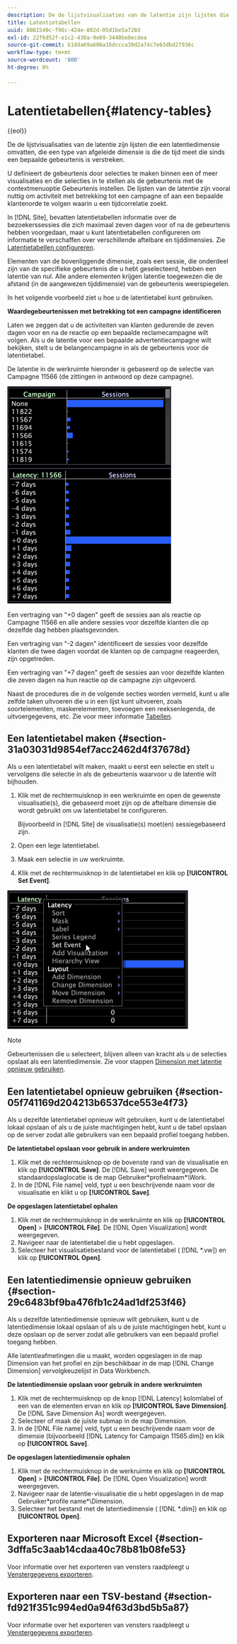 ```yaml
---
description: De de lijstvisualisaties van de latentie zijn lijsten die een latentiedimensie omvatten, die een type van afgeleide dimensie is die de tijd meet die sinds een bepaalde gebeurtenis is verstreken.
title: Latentietabellen
uuid: 8081540c-f96c-424e-802d-05d1be5a728d
exl-id: 22f6d52f-e1c2-430a-9e69-3440be0ecdea
source-git-commit: b1dda69a606a16dccca30d2a74c7e63dbd27936c
workflow-type: tm+mt
source-wordcount: '800'
ht-degree: 0%

---
```


# Latentietabellen{#latency-tables}

{{eol}}

De de lijstvisualisaties van de latentie zijn lijsten die een latentiedimensie omvatten, die een type van afgeleide dimensie is die de tijd meet die sinds een bepaalde gebeurtenis is verstreken.

U definieert de gebeurtenis door selecties te maken binnen een of meer visualisaties en die selecties in te stellen als de gebeurtenis met de contextmenuoptie Gebeurtenis instellen. De lijsten van de latentie zijn vooral nuttig om activiteit met betrekking tot een campagne of aan een bepaalde klantenorde te volgen waarin u een tijdcorrelatie zoekt.

In [!DNL Site], bevatten latentietabellen informatie over de bezoekerssessies die zich maximaal zeven dagen voor of na de gebeurtenis hebben voorgedaan, maar u kunt latentietabellen configureren om informatie te verschaffen over verschillende aftelbare en tijddimensies. Zie [Latentietabellen configureren](../../../home/c-get-started/c-intf-anlys-ftrs/c-config-ltcy-tbls/c-config-ltcy-tbls.md#concept-7175c3defec64556994f0dfcccb7d15c).

Elementen van de bovenliggende dimensie, zoals een sessie, die onderdeel zijn van de specifieke gebeurtenis die u hebt geselecteerd, hebben een latentie van nul. Alle andere elementen krijgen latentie toegewezen die de afstand (in de aangewezen tijddimensie) van de gebeurtenis weerspiegelen.

In het volgende voorbeeld ziet u hoe u de latentietabel kunt gebruiken.

**Waardegebeurtenissen met betrekking tot een campagne identificeren**

Laten we zeggen dat u de activiteiten van klanten gedurende de zeven dagen voor en na de reactie op een bepaalde reclamecampagne wilt volgen. Als u de latentie voor een bepaalde advertentiecampagne wilt bekijken, stelt u de belangencampagne in als de gebeurtenis voor de latentietabel.

De latentie in de werkruimte hieronder is gebaseerd op de selectie van Campagne 11566 (de zittingen in antwoord op deze campagne).

![](assets/vis_Latency.png)

Een vertraging van &quot;+0 dagen&quot; geeft de sessies aan als reactie op Campagne 11566 en alle andere sessies voor dezelfde klanten die op dezelfde dag hebben plaatsgevonden.

Een vertraging van &quot;-2 dagen&quot; identificeert de sessies voor dezelfde klanten die twee dagen voordat de klanten op de campagne reageerden, zijn opgetreden.

Een vertraging van &quot;+7 dagen&quot; geeft de sessies aan voor dezelfde klanten die zeven dagen na hun reactie op de campagne zijn uitgevoerd.

Naast de procedures die in de volgende secties worden vermeld, kunt u alle zelfde taken uitvoeren die u in een lijst kunt uitvoeren, zoals soortelementen, maskerelementen, toevoegen een reeksenlegenda, de uitvoergegevens, etc. Zie voor meer informatie [Tabellen](../../../home/c-get-started/c-analysis-vis/c-tables/c-tables.md#concept-c632cb8ad9724f90ac5c294d52ae667f).

## Een latentietabel maken {#section-31a03031d9854ef7acc2462d4f37678d}

Als u een latentietabel wilt maken, maakt u eerst een selectie en stelt u vervolgens die selectie in als de gebeurtenis waarvoor u de latentie wilt bijhouden.

1. Klik met de rechtermuisknop in een werkruimte en open de gewenste visualisatie(s), die gebaseerd moet zijn op de aftelbare dimensie die wordt gebruikt om uw latentietabel te configureren.

   Bijvoorbeeld in [!DNL Site] de visualisatie(s) moet(en) sessiegebaseerd zijn.

1. Open een lege latentietabel.
1. Maak een selectie in uw werkruimte.
1. Klik met de rechtermuisknop in de latentietabel en klik op **[!UICONTROL Set Event]**.

![](assets/vis_Latency_SetEvent.png)

>[!NOTE]
>
>Gebeurtenissen die u selecteert, blijven alleen van kracht als u de selecties opslaat als een latentiedimensie. Zie voor stappen [Dimension met latentie opnieuw gebruiken](../../../home/c-get-started/c-analysis-vis/c-lat-tbls.md#section-29c6483bf9ba476fb1c24ad1df253f46).

## Een latentietabel opnieuw gebruiken {#section-05f741169d204213b6537dce553e4f73}

Als u dezelfde latentietabel opnieuw wilt gebruiken, kunt u de latentietabel lokaal opslaan of als u de juiste machtigingen hebt, kunt u de tabel opslaan op de server zodat alle gebruikers van een bepaald profiel toegang hebben.

**De latentietabel opslaan voor gebruik in andere werkruimten**

1. Klik met de rechtermuisknop op de bovenste rand van de visualisatie en klik op **[!UICONTROL Save]**. De [!DNL Save] wordt weergegeven. De standaardopslaglocatie is de map Gebruiker\*profielnaam*\Work.
1. In de [!DNL File name] veld, typt u een beschrijvende naam voor de visualisatie en klikt u op **[!UICONTROL Save]**.

**De opgeslagen latentietabel ophalen**

1. Klik met de rechtermuisknop in de werkruimte en klik op **[!UICONTROL Open]** > **[!UICONTROL File]**. De [!DNL Open Visualization] wordt weergegeven.
1. Navigeer naar de latentietabel die u hebt opgeslagen.
1. Selecteer het visualisatiebestand voor de latentietabel ( [!DNL *.vw]) en klik op **[!UICONTROL Open]**.

## Een latentiedimensie opnieuw gebruiken {#section-29c6483bf9ba476fb1c24ad1df253f46}

Als u dezelfde latentiedimensie opnieuw wilt gebruiken, kunt u de latentiedimensie lokaal opslaan of als u de juiste machtigingen hebt, kunt u deze opslaan op de server zodat alle gebruikers van een bepaald profiel toegang hebben.

Alle latentieafmetingen die u maakt, worden opgeslagen in de map Dimension van het profiel en zijn beschikbaar in de map [!DNL Change Dimension] vervolgkeuzelijst in Data Workbench.

**De latentiedimensie opslaan voor gebruik in andere werkruimten**

1. Klik met de rechtermuisknop op de knop [!DNL Latency] kolomlabel of een van de elementen ervan en klik op **[!UICONTROL Save Dimension]**. De [!DNL Save Dimension As] wordt weergegeven.
1. Selecteer of maak de juiste submap in de map Dimension.
1. In de [!DNL File name] veld, typt u een beschrijvende naam voor de dimensie (bijvoorbeeld [!DNL Latency for Campaign 11565.dim]) en klik op **[!UICONTROL Save]**.

**De opgeslagen latentiedimensie ophalen**

1. Klik met de rechtermuisknop in de werkruimte en klik op **[!UICONTROL Open]** > **[!UICONTROL File]**. De [!DNL Open Visualization] wordt weergegeven.
1. Navigeer naar de latentie-visualisatie die u hebt opgeslagen in de map Gebruiker\*profile name*\Dimension.
1. Selecteer het bestand met de latentiedimensie ( [!DNL *.dim]) en klik op **[!UICONTROL Open]**.

## Exporteren naar Microsoft Excel {#section-3dffa5c3aab14cdaa40c78b81b08fe53}

Voor informatie over het exporteren van vensters raadpleegt u [Venstergegevens exporteren](../../../home/c-get-started/c-wk-win-wksp/c-exp-win-data.md#concept-8df61d64ed434cc5a499023c44197349).

## Exporteren naar een TSV-bestand {#section-fd921f351c994ed0a94f63d3bd5b5a87}

Voor informatie over het exporteren van vensters raadpleegt u [Venstergegevens exporteren](../../../home/c-get-started/c-wk-win-wksp/c-exp-win-data.md#concept-8df61d64ed434cc5a499023c44197349).
